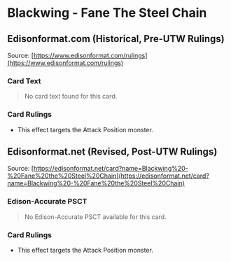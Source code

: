 # Blackwing - Fane The Steel Chain

## Edisonformat.com (Historical, Pre-UTW Rulings)

Source: [https://www.edisonformat.com/rulings](https://www.edisonformat.com/rulings)

### Card Text

> No card text found for this card.

### Card Rulings

*   This effect targets the Attack Position monster.

## Edisonformat.net (Revised, Post-UTW Rulings)

Source: [https://edisonformat.net/card?name=Blackwing%20-%20Fane%20the%20Steel%20Chain](https://edisonformat.net/card?name=Blackwing%20-%20Fane%20the%20Steel%20Chain)

### Edison-Accurate PSCT

> No Edison-Accurate PSCT available for this card.

### Card Rulings

*   This effect targets the Attack Position monster.
            